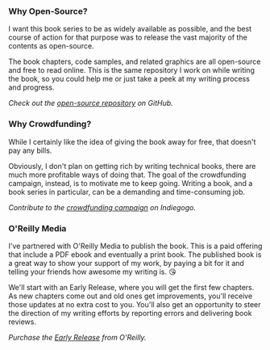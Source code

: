 ### Why Open-Source?

I want this book series to be as widely available as possible, and the best course of action for that purpose was to release the vast majority of the contents as open-source.

The book chapters, code samples, and related graphics are all open-source and free to read online. This is the same repository I work on while writing the book, so you could help me or just take a peek at my writing process and progress.

_Check out the [open-source repository][repo] on GitHub._

### Why Crowdfunding?

While I certainly like the idea of giving the book away for free, that doesn't pay any bills.

Obviously, I don't plan on getting rich by writing technical books, there are much more profitable ways of doing that. The goal of the crowdfunding campaign, instead, is to motivate me to keep going. Writing a book, and a book series in particular, can be a demanding and time-consuming job.

_Contribute to the [crowdfunding campaign][campaign] on Indiegogo._

### O'Reilly Media

I've partnered with O'Reilly Media to publish the book. This is a paid offering that include a PDF ebook and eventually a print book. The published book is a great way to show your support of my work, by paying a bit for it and telling your friends how awesome my writing is. 😘

We'll start with an Early Release, where you will get the first few chapters. As new chapters come out and old ones get improvements, you'll receive those updates at no extra cost to you. You'll also get an opportunity to steer the direction of my writing efforts by reporting errors and delivering book reviews.

_Purchase the [Early Release][er] from O'Reilly._

[repo]: https://github.com/modular-javascript/practical-es6 "modular-javascript/practical-es6 on GitHub"
[er]: /not-found
[campaign]: /not-found
